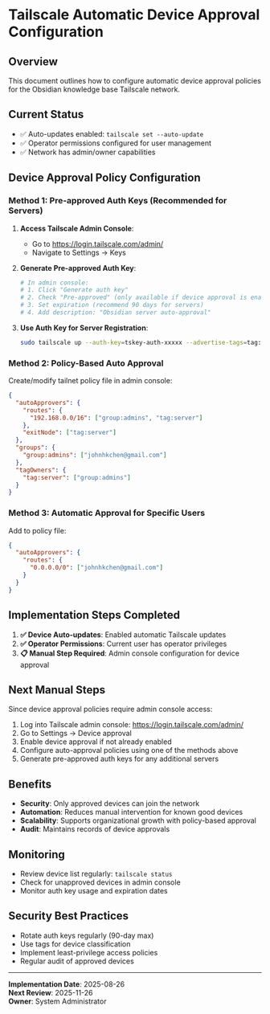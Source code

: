 # Tailscale Automatic Device Approval Configuration

## Overview
This document outlines how to configure automatic device approval policies for the Obsidian knowledge base Tailscale network.

## Current Status
- ✅ Auto-updates enabled: `tailscale set --auto-update`
- ✅ Operator permissions configured for user management
- ✅ Network has admin/owner capabilities

## Device Approval Policy Configuration

### Method 1: Pre-approved Auth Keys (Recommended for Servers)

1. **Access Tailscale Admin Console**:
   - Go to https://login.tailscale.com/admin/
   - Navigate to Settings → Keys

2. **Generate Pre-approved Auth Key**:
   ```bash
   # In admin console:
   # 1. Click "Generate auth key"
   # 2. Check "Pre-approved" (only available if device approval is enabled)
   # 3. Set expiration (recommend 90 days for servers)
   # 4. Add description: "Obsidian server auto-approval"
   ```

3. **Use Auth Key for Server Registration**:
   ```bash
   sudo tailscale up --auth-key=tskey-auth-xxxxx --advertise-tags=tag:server
   ```

### Method 2: Policy-Based Auto Approval

Create/modify tailnet policy file in admin console:

```json
{
  "autoApprovers": {
    "routes": {
      "192.168.0.0/16": ["group:admins", "tag:server"]
    },
    "exitNode": ["tag:server"]
  },
  "groups": {
    "group:admins": ["johnhkchen@gmail.com"]
  },
  "tagOwners": {
    "tag:server": ["group:admins"]
  }
}
```

### Method 3: Automatic Approval for Specific Users

Add to policy file:
```json
{
  "autoApprovers": {
    "routes": {
      "0.0.0.0/0": ["johnhkchen@gmail.com"]
    }
  }
}
```

## Implementation Steps Completed

1. **✅ Device Auto-updates**: Enabled automatic Tailscale updates
2. **✅ Operator Permissions**: Current user has operator privileges
3. **📋 Manual Step Required**: Admin console configuration for device approval

## Next Manual Steps

Since device approval policies require admin console access:

1. Log into Tailscale admin console: https://login.tailscale.com/admin/
2. Go to Settings → Device approval
3. Enable device approval if not already enabled
4. Configure auto-approval policies using one of the methods above
5. Generate pre-approved auth keys for any additional servers

## Benefits

- **Security**: Only approved devices can join the network
- **Automation**: Reduces manual intervention for known good devices
- **Scalability**: Supports organizational growth with policy-based approval
- **Audit**: Maintains records of device approvals

## Monitoring

- Review device list regularly: `tailscale status`
- Check for unapproved devices in admin console
- Monitor auth key usage and expiration dates

## Security Best Practices

- Rotate auth keys regularly (90-day max)
- Use tags for device classification
- Implement least-privilege access policies
- Regular audit of approved devices

---

**Implementation Date**: 2025-08-26  
**Next Review**: 2025-11-26  
**Owner**: System Administrator